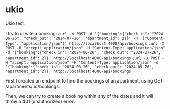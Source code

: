 # ukio
Ukio test.

I try to create a booking:
```curl -X POST -d '{"booking":{"check_in": "2024-06-26", "check_out": "2024-07-26", "apartment_id": 2}}' -H '{"Content-Type": "application/json"}' http://localhost:4000/api/bookings```
```curl -X POST -H "accept: application/json" -H "Content-Type: application/json" -d '{"booking":{"check_in": "2024-06-26", "check_out": "2024-07-26", "apartment_id": 2}}' http://localhost:4000/api/bookings```
```curl -X POST -H "accept: application/json" -H "Content-Type: application/json" -d '{"booking":{"check_in": "2024-08-26", "check_out": "2024-09-26", "apartment_id": 2}}' http://localhost:4000/api/bookings```

First I created an endpoint to find the bookings of an apartment, using GET /apartments/:id/bookings.

Then, we can try to create a booking within any of the dates and it will throw a 401 (unauthorized) error.



